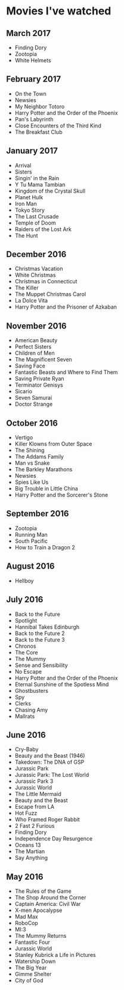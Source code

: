 # Movies I've watched

## March 2017

- Finding Dory
- Zootopia
- White Helmets

## February 2017

- On the Town
- Newsies
- My Neighbor Totoro
- Harry Potter and the Order of the Phoenix
- Pan's Labyrinth
- Close Encounters of the Third Kind 
- The Breakfast Club

## January 2017

- Arrival
- Sisters
- Singin' in the Rain
- Y Tu Mama Tambian
- Kingdom of the Crystal Skull
- Planet Hulk
- Iron Man
- Tokyo Story
- The Last Crusade
- Temple of Doom
- Raiders of the Lost Ark
- The Hunt

## December 2016

- Christmas Vacation
- White Christmas
- Christmas in Connecticut
- The Killer
- The Muppet Christmas Carol
- La Dolce Vita
- Harry Potter and the Prisoner of Azkaban

## November 2016

- American Beauty
- Perfect Sisters
- Children of Men
- The Magnificent Seven
- Saving Face
- Fantastic Beasts and Where to Find Them
- Saving Private Ryan
- Terminator Genisys
- Sicario
- Seven Samurai
- Doctor Strange

## October 2016

- Vertigo
- Killer Klowns from Outer Space
- The Shining
- The Addams Family
- Man vs Snake
- The Barkley Marathons
- Newsies
- Spies Like Us
- Big Trouble in Little China
- Harry Potter and the Sorcerer's Stone

## September 2016

- Zootopia
- Running Man
- South Pacific
- How to Train a Dragon 2

## August 2016

- Hellboy

## July 2016

- Back to the Future
- Spotlight
- Hannibal Takes Edinburgh
- Back to the Future 2
- Back to the Future 3
- Chronos
- The Core
- The Mummy
- Sense and Sensibility
- No Escape
- Harry Potter and the Order of the Phoenix
- Eternal Sunshine of the Spotless Mind
- Ghostbusters
- Spy
- Clerks
- Chasing Amy
- Mallrats

## June 2016

- Cry-Baby
- Beauty and the Beast (1946)
- Takedown: The DNA of GSP
- Jurassic Park
- Jurassic Park: The Lost World
- Jurassic Park 3
- Jurassic World
- The Little Mermaid
- Beauty and the Beast
- Escape from LA
- Hot Fuzz
- Who Framed Roger Rabbit
- 2 Fast 2 Furious 
- Finding Dory
- Independence Day Resurgence
- Oceans 13
- The Martian
- Say Anything

## May 2016

- The Rules of the Game
- The Shop Around the Corner
- Captain America: Civil War
- X-men Apocalypse
- Mad Max
- RoboCop
- MI:3
- The Mummy Returns
- Fantastic Four
- Jurassic World
- Stanley Kubrick a Life in Pictures
- Watership Down
- The Big Year
- Gimme Shelter
- City of God